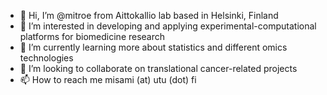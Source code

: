 - 👋 Hi, I’m @mitroe from Aittokallio lab based in Helsinki, Finland
- 👀 I’m interested in developing and applying experimental-computational platforms for biomedicine research
- 🌱 I’m currently learning more about statistics and different omics technologies
- 💞️ I’m looking to collaborate on translational cancer-related projects
- 📫 How to reach me misami (at) utu (dot) fi

<!---
mitroe/mitroe is a ✨ special ✨ repository because its `README.md` (this file) appears on your GitHub profile.
You can click the Preview link to take a look at your changes.
--->
